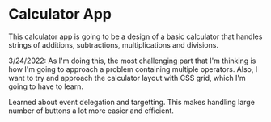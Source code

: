 # Calculator App
<p>This calculator app is going to be a design of a basic calculator that handles strings of additions, subtractions, multiplications and divisions.</p>

<p>3/24/2022: As I'm doing this, the most challenging part that I'm thinking is how I'm going to approach a problem containing multiple operators. Also, I want to try and approach the calculator layout with CSS grid, which I'm going to have to learn.</p>

<p>Learned about event delegation and targetting. This makes handling large number of buttons a lot more easier and efficient.</p>